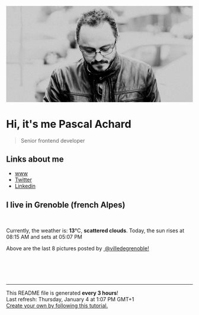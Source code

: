 ![Pascal Achard](./images/photo-pascal-achard.jpg)
# Hi, it's me Pascal Achard
> Senior frontend developer

## Links about me
- [www](https://www.pascal-achard.com)
- [Twitter](https://twitter.com/botmaster)
- [Linkedin](http://www.linkedin.com/in/pascal-achard)


## I live in Grenoble (french Alpes)
<img src="https://openweathermap.org/img/wn/03d@2x.png" alt="">

Currently, the weather is: **13**°C, **scattered clouds**.
Today, the sun rises at 08:15 AM and sets at 05:07 PM

Above are the last 8 pictures posted by <a href="https://www.instagram.com/villedegrenoble/" target="_blank"><img alt="" src="https://upload.wikimedia.org/wikipedia/commons/thumb/e/e7/Instagram_logo_2016.svg/1024px-Instagram_logo_2016.svg.png" width="20"/> @villedegrenoble!</a>

<p style="display: flex; flex-wrap: wrap; gap: 20px;">
        <img src="https://cdn1.picuki.com/hosted-by-instagram/q/0exhNuNYnjBGZDHIdN5WmL9I2PEvHA5RNucaS7j0nyZiNxIsbHWB58ltwdev%7C%7CDlyKw1oASyLeD5m4oIiUV9UZFV6PEbfS7eIRDdT762fVoCr0TRk%7C%7CZBklrw0LXwaYH+s9MYrOzjYMTIfQeoEH%7C%7Cbx7a8Koru5A2MEo1zRMrBC0GAG4YWbVqFKwoV966yUlEri+YU8ajtO%7C%7CGByaRtmpNPb5DwIX%7C%7CD+fMBxsedISLQzicYRtr6+y2OHH24VdGZ9Sgq9iYjIzOsBgSnvVQ118WaMRJ19KkgT3HSQkicXt4cPqaSDFctu2vxl5u2CCmkPAjw7mDVosZqk2gXObTLx0XFVjleC7JfoXvAZvqDKE%7C%7CSVc9nz8wb5RbfsE6tLS3c%7C%7CDOuQXFqBdqDvJu0IxN4JI%7C%7CZN6E289FvvLbTw2kA=.jpeg" alt="" width="200"/>
        <img src="https://cdn1.picuki.com/hosted-by-instagram/q/0exhNuNYnjBGZDHIdN5WmL9I2PEvHA5RNucaS7j0nyZiNxIsbHWB58ltwdev%7C%7CDlyKw1oASyLeD5l5o4iU1xWZFRzO0HaQbCIRT5R66meVoCk0jZj959jnLg2JHcWYHep9MUtOzjYMTIfQeoEH%7C%7Cbx7a8Koru5A2MEoyX9auctwCIPuM23TKNy2JAtrKSDjkC2ptZ%7C%7CIjNLvG0jJ00m7NPfvnw1UvfPMc9g+PAnEPEzhMQ65OftxjGuBkYkL1F6RBaQm7OZvdYNshyucTE1pkCMYpgdKkc%7C%7CoHSallAysY5z38j3coJlhK5ojoHRbTEidHtniSVBuY2alSbUPTacym5lxTTZm4SWZP8R94XfJquQVMni63XLeZCYG74RCy9WId+CBnqaH%7C%7Cu1ONtQktYdRfxK0Q0=.jpeg" alt="" width="200"/>
        <img src="https://cdn1.picuki.com/hosted-by-instagram/q/0exhNuNYnjBGZDHIdN5WmL9I2PEvHA5RNecaS7j0nyZiNxIsbHWB58ltwdev%7C%7CDlyKw1oASyLeD5l5okpVl9XZFRzO0HaS7KPTjtc566eXYCl0Ddu8Jdnkr89KHIaYXOs%7C%7CsYkOzjYMTIfQeoEH%7C%7Cb2rOMJ+OXvbzIFuDKRMLQT9zJBpY6uSKVKz8J13bHR1Bv9vdBhGy5CoiVxfA8XrN7loi5XVfrjJs9zt6B6CLEIhMxWpr6gnSu5X2soeGpwWT6ars3+ke08hiL8KWRooieYSaoEIEQd3FSqkD1iot8GiYC1FbU0w6kvm%7C%7CORSWIKAk1AgiVIlZ+ctgLsSSaq3EEPlC2GhLy5L652mbT2AdbMcN%7C%7CZ5RTzZpOGRo54cC5XB83HcQzJMueiE9BQt6xpCPZUhHDm9xauUJGy0xYsUmAToRCqX8I2fPOe+7yt9iqC2zmKplQ=.jpeg" alt="" width="200"/>
        <img src="https://cdn1.picuki.com/hosted-by-instagram/q/0exhNuNYnjBGZDHIdN5WmL9I2PEvHA5RNucaS7j0nyZiNxIsbHWB58ltwdev%7C%7CDlyKw1oASyLeD5l5o0sVF1SZFRzO0HbT7eITjtd7q2YUoCj2jVm9JRhl7wxJXMXYnSu%7C%7CsYpOzjYMTIfQeoEH%7C%7Cbx7a8Koru5A2MGo1zRMrBC0GAG4fy3UPI7mslm3ayEv0Pxto0%7C%7CNylL9XkgKQcuptPR+XdYEvL+M4Byp6JzSPkCj9ND1OHtpCa5BTB7Kzg4KD6chYTJnLMWjifQRRwgwjmeVIgDEGBPjwO88RM1v9EPo6CTEohm+N8ZkIGRT2UFAjsm8lJhmMntxxzsbkKT5UZUyDH+y4zlIukBpbDlHP6paurt%7C%7CSnpI5iHFpVgT04gVObue1L%7C%7CFNKHQcdcy90aRdkehA7gtjmzd4%7C%7Cn1RcsVmxOhzLY.jpeg" alt="" width="200"/>
        <img src="https://cdn1.picuki.com/hosted-by-instagram/q/0exhNuNYnjBGZDHIdN5WmL9I2PEvHA5RNecaS7j0nyZiNxIsbHWB58ltwdev%7C%7CDlyKw1oASyLeD5k44oqUlxVZFRzO0HaTbSASTdW7KieVYCn1jJk8ZZol7w3KHIWZHCu9cMlOzjYMTIfQeoEH%7C%7Cbx7a8Koru5A2MGo1zRMrBC0GAG4fy3UPI7mslm3ayEv0Pxto0%7C%7CNylL9XkgKQcuptPR+XdbEvL+M4Byp6JzSPkCj9ND1OHtpCa5BTB7Kzc4KD6chYTJnLMknDDRXWQH%7C%7CXiLSIgDEEY8pl6Z8RM1v9EPo6CTEohm+N8ZkIGRT2UFAjsm8lJhmMntxxzsbkKai3xmxS3y1Lm%7C%7CVvUSorv%7C%7CNqCuW%7C%7Cfo+ynvSZ+KJpl5cXMOOaXkd0XyB9uHQcdcy90aRdpqgguWtjmzd4%7C%7Cn1RcsVmxOhzLY.jpeg" alt="" width="200"/>
        <img src="https://cdn1.picuki.com/hosted-by-instagram/q/0exhNuNYnjBGZDHIdN5WmL9I2PEvHA5RNecaS7j0nyZiNxIsbHWB58ltwdGn%7C%7CDh6Kwh9HS+LeD5j5oguVlRQZFV5NUzdTraITTlT6K6QV+7N0jRj8JJjlLk8KHMaYnGt9sMvVAmYdSgIGaYDG7uo%7C%7CesJ%7C%7CPnucjcFrjOMNbRKmDdttdCwFahlza4lsfe4kx2xu5xncG114WNxahlw5OLUqQUCSKn5PN1gpKZlR7pCjMML4Lyjymu+H2xkfWx9Ez7RtI7V2dENhhzrdSFlqjD2AZY1LHMRiVbmjx0Zgqo3gtWoFo5M4aYe4bXkZCACW2E2hj9LobK4nAHsSUGImUBRwT2Ej+b3ffZ79sXPBPW8cIrjwR6Qa+TYEZV+a1wHCfTpYEffMdDhBPlA26VjLOwXxkuFqTKzcqXmy1V+AWgc1m3cWcsgG7uiyqyb4X7U32%7C%7CXpAM9ww==.jpeg" alt="" width="200"/>
        <img src="https://cdn1.picuki.com/hosted-by-instagram/q/0exhNuNYnjBGZDHIdN5WmL9I2PEvHA5RNucaS7j0nyZiNxIsbHWB58ltwdGn%7C%7CDh6Kwh9HS+LeD5j4IksU19QZFN6NEzaT7SNRDdT7ayeVe7N1jFm8J9gkb03LnYWZ3Ku8ssrXAmYdSodF%7C%7CpPHL%7C%7Clo79UvOa0LGFq8zCXW%7C%7CdEnGZK55f0Z7F9mt9wuuS4jkja45BsLTNZ5momNkgl7NvepDFZEaa+NMB166d1RbMCxMkA%7C%7C6nRlSaHEmw+Jj8uRHagtIj+kOYA2ArwOQBo+nOKCrMsDnQhuWCujhJ3t4gj1aSJEbxL3PUakIH2bSAEXG428Fk71pu1ynOdV0Gv%7C%7CWl04UT0w764deYqvLP5H8qfd%7C%7Cba4TfPVKXcMo50REVXNvf4ZWzTIcS0C+kfmY4SSq0X9gbnpiX7S7734wB4AGgY2jCPCsE=.jpeg" alt="" width="200"/>
        <img src="https://cdn1.picuki.com/hosted-by-instagram/q/0exhNuNYnjBGZDHIdN5WmL9I2PEvHA5RNucaS7j0nyZiNxIsbHWB58ltwdGn%7C%7CDh6Kwh9HS+LeD5i4ogsUF5TZFB5Pk3cSraLSjpV6KibUICq2jJj8JVkkbo2LXUfZHKt8MYuOzjYMTIfQeoEH%7C%7Cb2rvUV%7C%7C%7C%7CLwazQFuDSQNOUtzCVG%7C%7CMm0X51wm8Qf8fTT0FOzv9R3GzNJzWM1eUAmscnbrSgLUbr2NsB%7C%7C9uwlCLECi4kD6ezqlWu2FHlsRGB9KDOertaQz7xFui3rSzow+DyFdoIaH2M11X2huDcJ6q97vanvcohp1KMZmoXmamMMfU1KhjUok5e%7C%7CynSAPSam1x4Ck1%7C%7CyxJC8JqYr85f2KNucZd%7C%7CL%7C%7CRLJSpfMM68VCm4aUsvMeQneCOOeAPt4jplKFcxJkVGwrVDoLefX+kpXQgpEgAuYBZYtEaSZwKn3.jpeg" alt="" width="200"/>
</p>

------------
<p>This README file is generated <b>every 3 hours</b>!
    <br />Last refresh: Thursday, January 4 at 1:07 PM GMT+1
    <br /><a href="https://medium.com/@th.guibert/how-to-create-a-self-updating-readme-md-for-your-github-profile-f8b05744ca91">Create your own by following this tutorial.</a>
</p>
<p><a href="https://github.com/botmaster/botmaster/actions/workflows/main.yaml"><img alt="" src="https://github.com/botmaster/botmaster/actions/workflows/main.yaml/badge.svg" /></a></p>

